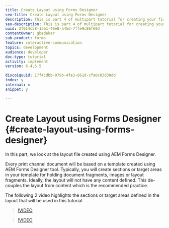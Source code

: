 ```yaml
---
title: Create Layout using Forms Designer
seo-title: Create Layout using Forms Designer
description: This is part 4 of multipart tutorial for creating your first interactive communication document for the print channel.In this part, we look at the layout file created using AEM Forms Designer.
seo-description: This is part 4 of multipart tutorial for creating your first interactive communication document for the print channel.In this part, we look at the layout file created using AEM Forms Designer.
uuid: 2f014c58-1ae1-40e8-a45d-7ffe9c86f693
contentOwner: gbedekar
sub-product: forms
feature: interactive-communication
topics: development
audience: developer
doc-type: tutorial
activity: implement
version: 6.4,6.5

discoiquuid: 17f4cdbb-079b-4fe3-861d-cfa0c03d30dd
index: y
internal: n
snippet: y

---
```


# Create Layout using Forms Designer {#create-layout-using-forms-designer}

In this part, we look at the layout file created using AEM Forms Designer.

Every print channel document will be based on a template created using AEM Forms Designer tool. Typically, you will create sections or target areas in your template for holding document fragments, images or layout fragments. Ideally, the layout will not have any content defined. This de-couples the layout from content which is the recommended practice.

The following 2 video highlights the sections or target areas defined in the layout that will be used in this tutorial.

>[!VIDEO](https://video.tv.adobe.com/v/22375/?quality=9)

>[!VIDEO](https://video.tv.adobe.com/v/27767?quality=9)


